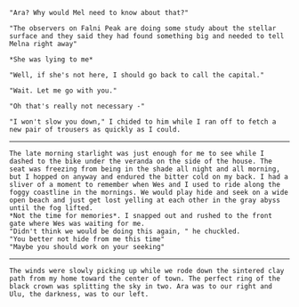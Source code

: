 <!--

	In this chapter, I'm exploring the first instance of action writing.

	The messenger, Wes is delivering a note from a local observatory
	that has found evidence of a peculiar sunspot that doesn't move and is growing.

	He doesn't know what's in the message. Only that there has been an ongoing correspondence between Mel and observer Shib, and that this message was urgent.

	They proceed back to the messenger office to send the message via tele-line and her assistant takes the call and promises to deliver the urgent message. The message itself is cryptic and neither Wes nor Lif can understand it.

	Lif decides to go to the city (about 100km - 5 clicks away) to find out more. Once she gets there, she is stopped and told to wait as the meeting is already underway. Lif uses her agility and stealth to snoop on the meeting after Mel has delivered her news. The meeting is still tough to understand as there is heated argument and debate about what to do. The chapter ends on a pivotal reveal of the plot driver

-->

	"Ara? Why would Mel need to know about that?"

	"The observers on Falni Peak are doing some study about the stellar surface and they said they had found something big and needed to tell Melna right away"

	*She was lying to me*

	"Well, if she's not here, I should go back to call the capital."

	"Wait. Let me go with you."

	"Oh that's really not necessary -"

	"I won't slow you down," I chided to him while I ran off to fetch a new pair of trousers as quickly as I could.


-------


	The late morning starlight was just enough for me to see while I dashed to the bike under the veranda on the side of the house. The seat was freezing from being in the shade all night and all morning, but I hopped on anyway and endured the bitter cold on my back. I had a sliver of a moment to remember when Wes and I used to ride along the foggy coastline in the mornings. We would play hide and seek on a wide open beach and just get lost yelling at each other in the gray abyss until the fog lifted.
	*Not the time for memories*. I snapped out and rushed to the front gate where Wes was waiting for me.
	"Didn't think we would be doing this again, " he chuckled.
	"You better not hide from me this time"
	"Maybe you should work on your seeking"


-------


	The winds were slowly picking up while we rode down the sintered clay path from my home toward the center of town. The perfect ring of the black crown was splitting the sky in two. Ara was to our right and Ulu, the darkness, was to our left. 
